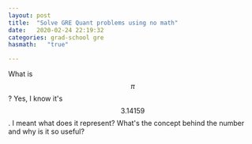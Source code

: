 ```yaml
---
layout: post
title:  "Solve GRE Quant problems using no math"
date:   2020-02-24 22:19:32
categories: grad-school gre
hasmath:   "true"

---
```


What is $$\pi$$? Yes, I know it's $$3.14159$$. I meant what does it represent?
What's the concept behind the number and why is it so useful?

